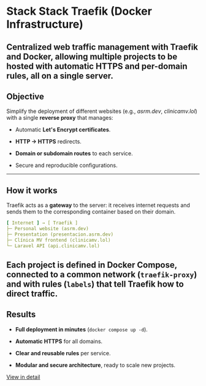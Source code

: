 # Stack Stack Traefik (Docker Infrastructure)

Centralized web traffic management with Traefik and Docker, allowing multiple projects to be hosted with automatic HTTPS and per-domain rules, all on a single server.
---
## Objective

Simplify the deployment of different websites (e.g., *asrm.dev*, *clinicamv.lol*) with a single **reverse proxy** that manages:

- Automatic **Let's Encrypt certificates**.

- **HTTP → HTTPS** redirects.

- **Domain or subdomain routes** to each service.

- Secure and reproducible configurations.
---
## How it works

Traefik acts as a **gateway** to the server:
it receives internet requests and sends them to the corresponding container based on their domain.
```yaml
[ Internet ] → [ Traefik ]
├─ Personal website (asrm.dev)
├─ Presentation (presentacion.asrm.dev)
├─ Clínica MV frontend (clinicamv.lol)
└─ Laravel API (api.clinicamv.lol)
```
Each project is defined in Docker Compose, connected to a common network (``traefik-proxy``) and with rules (``labels``) that tell Traefik how to direct traffic.
---
## Results

- **Full deployment in minutes** (``docker compose up -d``).

- **Automatic HTTPS** for all domains.

- **Clear and reusable rules** per service.

- **Modular and secure architecture**, ready to scale new projects.

[View in detail](proyectos/detalle.html?src=content/proyectos/stack-traefik&title=Stack%20Traefik)
